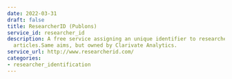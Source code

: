 ```yaml
---
date: 2022-03-31
draft: false
title: ResearcherID (Publons)
service_id: researcher_id
description: A free service assigning an unique identifier to researchers publishing
  articles.Same aims, but owned by Clarivate Analytics.
service_url: http://www.researcherid.com/
categories:
- researcher_identification
---
```



